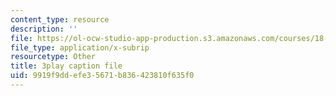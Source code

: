 ```yaml
---
content_type: resource
description: ''
file: https://ol-ocw-studio-app-production.s3.amazonaws.com/courses/18-01sc-single-variable-calculus-fall-2010/9919f9ddefe35671b836423810f635f0_lEOjMAmkI-U.vtt
file_type: application/x-subrip
resourcetype: Other
title: 3play caption file
uid: 9919f9dd-efe3-5671-b836-423810f635f0
---
```

